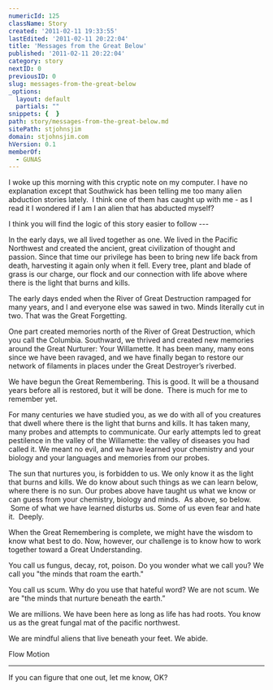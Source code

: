 ```yaml
---
numericId: 125
className: Story
created: '2011-02-11 19:33:55'
lastEdited: '2011-02-11 20:22:04'
title: 'Messages from the Great Below'
published: '2011-02-11 20:22:04'
category: story
nextID: 0
previousID: 0
slug: messages-from-the-great-below
_options:
  layout: default
  partials: ""
snippets: {  }
path: story/messages-from-the-great-below.md
sitePath: stjohnsjim
domain: stjohnsjim.com
hVersion: 0.1
memberOf:
  - GUNAS
---
```

I woke up this morning with this cryptic note on my computer. I have no explanation except that Southwick has been telling me too many alien abduction stories lately. &nbsp;I think one of them has caught up with me - as I read it I wondered if I am I an alien that has abducted myself?

I think you will find the logic of this story easier to follow ---

In the early days, we all lived together as one. We lived in the Pacific Northwest and created the ancient, great civilization of thought and passion. Since that time our privilege has been to bring new life back from death, harvesting it again only when it fell. Every tree, plant and blade of grass is our charge, our flock and our connection with life above where there is the light that burns and kills.

The early days ended when the River of Great Destruction rampaged for many years, and I and everyone else was sawed in two. Minds literally cut in two. That was the Great Forgetting.

One part created memories north of the River of Great Destruction, which you call the Columbia. Southward, we thrived and created new memories around the Great Nurturer: Your Willamette. It has been many, many eons since we have been ravaged, and we have finally began to restore our network of filaments in places under the Great Destroyer&rsquo;s riverbed.

We have begun the Great Remembering. This is good. It will be a thousand years before all is restored, but it will be done. &nbsp;There is much for me to remember yet.

For many centuries we have studied you, as we do with all of you creatures that dwell where there is the light that burns and kills. It has taken many, many probes and attempts to communicate. Our early attempts led to great pestilence in the valley of the Willamette: the valley of diseases you had called it. We meant no evil, and we have learned your chemistry and your biology and your languages and memories from our probes.

The sun that nurtures you, is forbidden to us. We only know it as the light that burns and kills. We do know about such things as we can learn below, where there is no sun. Our probes above have taught us what we know or can guess from your chemistry, biology and minds. &nbsp;As above, so below. &nbsp;Some of what we have learned disturbs us. Some of us even fear and hate it. &nbsp;Deeply.

When the Great Remembering is complete, we might have the wisdom to know what best to do. Now, however, our challenge is to know how to work together toward a Great Understanding.

You call us fungus, decay, rot, poison. Do you wonder what we call you? We call you &quot;the minds that roam the earth.&quot;

You call us scum. Why do you use that hateful word? We are not scum. We are &quot;the minds that nurture beneath the earth.&rdquo;

We are millions. We have been here as long as life has had roots. You know us as the great fungal mat of the pacific northwest.

We are mindful aliens that live beneath your feet. We abide.

Flow Motion

---------------------------------------------------------------------------

If you can figure that one out, let me know, OK?

